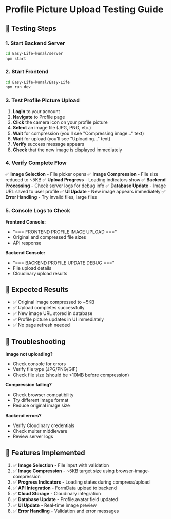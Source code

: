 # Profile Picture Upload Testing Guide

## 🧪 Testing Steps

### 1. Start Backend Server
```bash
cd Easy-Life-kunal/server
npm start
```

### 2. Start Frontend
```bash
cd Easy-Life-kunal/Easy-Life  
npm run dev
```

### 3. Test Profile Picture Upload

1. **Login** to your account
2. **Navigate** to Profile page
3. **Click** the camera icon on your profile picture
4. **Select** an image file (JPG, PNG, etc.)
5. **Wait** for compression (you'll see "Compressing image..." text)
6. **Wait** for upload (you'll see "Uploading..." text)
7. **Verify** success message appears
8. **Check** that the new image is displayed immediately

### 4. Verify Complete Flow

✅ **Image Selection** - File picker opens
✅ **Image Compression** - File size reduced to ~5KB
✅ **Upload Progress** - Loading indicators show
✅ **Backend Processing** - Check server logs for debug info
✅ **Database Update** - Image URL saved to user profile
✅ **UI Update** - New image appears immediately
✅ **Error Handling** - Try invalid files, large files

### 5. Console Logs to Check

**Frontend Console:**
- "=== FRONTEND PROFILE IMAGE UPLOAD ==="
- Original and compressed file sizes
- API response

**Backend Console:**  
- "=== BACKEND PROFILE UPDATE DEBUG ==="
- File upload details
- Cloudinary upload results

## 🎯 Expected Results

- ✅ Original image compressed to ~5KB
- ✅ Upload completes successfully  
- ✅ New image URL stored in database
- ✅ Profile picture updates in UI immediately
- ✅ No page refresh needed

## 🐛 Troubleshooting

**Image not uploading?**
- Check console for errors
- Verify file type (JPG/PNG/GIF)
- Check file size (should be <10MB before compression)

**Compression failing?**
- Check browser compatibility
- Try different image format
- Reduce original image size

**Backend errors?**
- Verify Cloudinary credentials
- Check multer middleware
- Review server logs

## 📝 Features Implemented

1. ✅ **Image Selection** - File input with validation
2. ✅ **Image Compression** - ~5KB target size using browser-image-compression
3. ✅ **Progress Indicators** - Loading states during compress/upload
4. ✅ **API Integration** - FormData upload to backend
5. ✅ **Cloud Storage** - Cloudinary integration
6. ✅ **Database Update** - Profile.avatar field updated
7. ✅ **UI Update** - Real-time image preview
8. ✅ **Error Handling** - Validation and error messages
